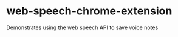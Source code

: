web-speech-chrome-extension
===========================

Demonstrates using the web speech API to save voice notes